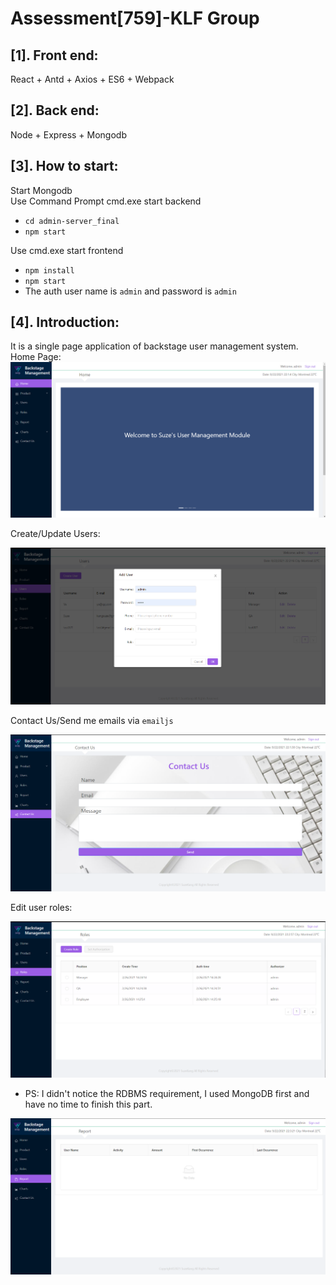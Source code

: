 # Assessment[759]-KLF Group

## [1]. Front end: 
React + Antd + Axios + ES6 + Webpack
## [2]. Back end:
Node + Express + Mongodb
## [3]. How to start:
  Start Mongodb  
  Use Command Prompt cmd.exe start backend
 * `cd admin-server_final` 
 * `npm start`  
 
Use cmd.exe start frontend
 *  `npm install`
 *  `npm start`
 * The auth user name is `admin` and password is `admin`

## [4]. Introduction:
It is a single page application of backstage user management system.   
Home Page:  
![image](https://github.com/GreyPencil/Images/blob/main/Homepage.png)

Create/Update Users:  

![image](https://github.com/GreyPencil/Images/blob/main/CreateUser.png)  

Contact Us/Send me emails via `emailjs`

![image](https://github.com/GreyPencil/Images/blob/main/contactus.png)  

Edit user roles:  

![image](https://github.com/GreyPencil/Images/blob/main/Showroles.png)  

  
 * PS: I didn't notice the RDBMS requirement, I used MongoDB first and have no time to finish this part.   
 
 ![image](https://github.com/GreyPencil/Images/blob/main/Showactivities.png)  


